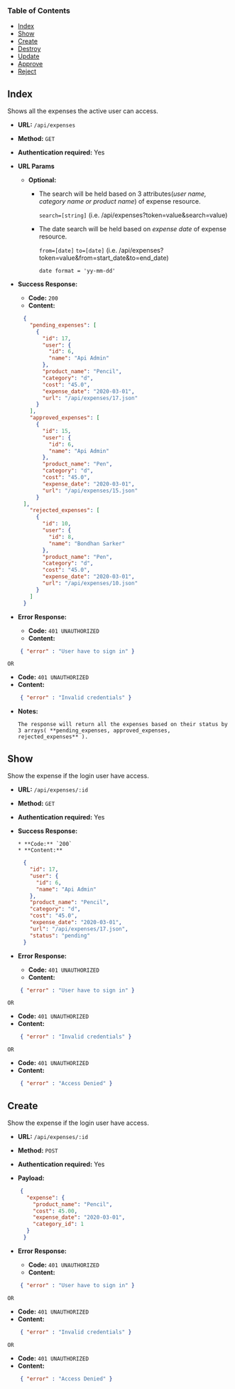 ### Table of Contents
* [Index](#markdown-header-index)
* [Show](#markdown-header-show)
* [Create](#markdown-header-create)
* [Destroy](#compatibility)
* [Update](#notes-and-miscellaneous)
* [Approve](#building-the-extension-bundles)
* [Reject](#next-steps)


## Index

Shows all the expenses the active user can access.

* **URL:** `/api/expenses`

* **Method:**  `GET` 
  
* **Authentication required:**  Yes
  
+  **URL Params**
  
     * **Optional:**
   
        * The search will be held based on 3 attributes(*user name, category name or product name*) of expense resource.
   
           `search=[string]` (i.e. /api/expenses?token=value&search=value)
      
        * The date search will be held based on *expense date* of expense resource.
      
           `from=[date]`  `to=[date]` (i.e. /api/expenses?token=value&from=start_date&to=end_date)
          
           `date format = 'yy-mm-dd'`
   
   
* **Success Response:**
  
    * **Code:** `200`
    * **Content:** 
    
```json 
     {
       "pending_expenses": [
         {
           "id": 17,
           "user": {
             "id": 6,
             "name": "Api Admin"
           },
           "product_name": "Pencil",
           "category": "d",
           "cost": "45.0",
           "expense_date": "2020-03-01",
           "url": "/api/expenses/17.json"
         }
       ],
       "approved_expenses": [
         {
           "id": 15,
           "user": {
             "id": 6,
             "name": "Api Admin"
           },
           "product_name": "Pen",
           "category": "d",
           "cost": "45.0",
           "expense_date": "2020-03-01",
           "url": "/api/expenses/15.json"
         }
     ],
       "rejected_expenses": [
         {
           "id": 10,
           "user": {
             "id": 8,
             "name": "Bondhan Sarker"
           },
           "product_name": "Pen",
           "category": "d",
           "cost": "45.0",
           "expense_date": "2020-03-01",
           "url": "/api/expenses/10.json"
         }
       ]
     }
```
 
+ **Error Response:**

  * **Code:** `401 UNAUTHORIZED` 
  * **Content:** 
```json
    { "error" : "User have to sign in" }
```
    OR

  * **Code:** `401 UNAUTHORIZED`
  * **Content:**
```json
    { "error" : "Invalid credentials" }
```

* **Notes:**

      The response will return all the expenses based on their status by 3 arrays( **pending_expenses, approved_expenses, rejected_expenses** ).
  
  
## Show

Show the expense if the login user have access.

* **URL:** `/api/expenses/:id`

* **Method:**  `GET` 
  
* **Authentication required:**  Yes
  
* **Success Response:**
  
      * **Code:** `200`
      * **Content:** 
    
```json 
     {
       "id": 17,
       "user": {
         "id": 6,
         "name": "Api Admin"
       },
       "product_name": "Pencil",
       "category": "d",
       "cost": "45.0",
       "expense_date": "2020-03-01",
       "url": "/api/expenses/17.json",
       "status": "pending"
     }
```
 
+ **Error Response:**

  * **Code:** `401 UNAUTHORIZED` 
  * **Content:** 
```json
    { "error" : "User have to sign in" }
```

    OR
   
  * **Code:** `401 UNAUTHORIZED`
  * **Content:** 
```json
    { "error" : "Invalid credentials" }
```
      
    OR

  * **Code:** `401 UNAUTHORIZED`
  * **Content:** 
```json
    { "error" : "Access Denied" }
```

## Create

Show the expense if the login user have access.

* **URL:** `/api/expenses/:id`

* **Method:**  `POST` 
  
* **Authentication required:**  Yes
  
* **Payload:**
     
```json
    {
      "expense": {
        "product_name": "Pencil",
        "cost": 45.00,
        "expense_date": "2020-03-01",
        "category_id": 1
      }
     }
```
 
+ **Error Response:**

  * **Code:** `401 UNAUTHORIZED` 
  * **Content:** 
```json
    { "error" : "User have to sign in" }
```
    OR

  * **Code:** `401 UNAUTHORIZED`
  * **Content:** 
```json
    { "error" : "Invalid credentials" }
```
    OR
          
  * **Code:** `401 UNAUTHORIZED`
  * **Content:** 
```json
    { "error" : "Access Denied" }
```


  